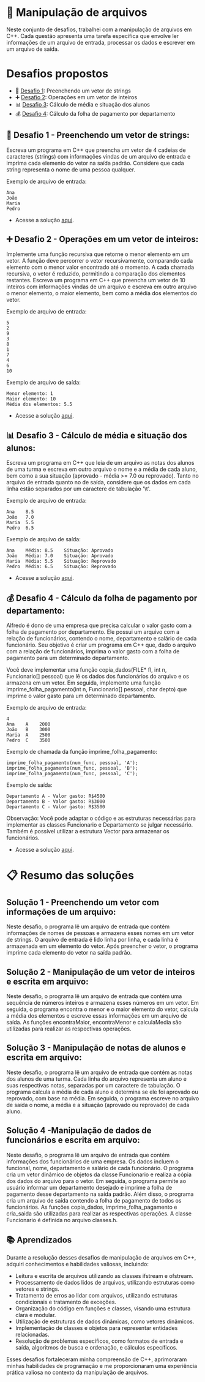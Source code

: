 # 📂 Manipulação de arquivos

Neste conjunto de desafios, trabalhei com a manipulação de arquivos em C++. Cada questão apresenta uma tarefa específica que envolve ler informações de um arquivo de entrada, processar os dados e escrever em um arquivo de saída.

# Desafios propostos
- 📝 [Desafio 1](#-desafio-1---preenchendo-um-vetor-de-strings): Preenchendo um vetor de strings
- ➕ [Desafio 2](#-desafio-2---operações-em-um-vetor-de-inteiros): Operações em um vetor de inteiros
- 📊 [Desafio 3](#-desafio-3---cálculo-de-média-e-situação-dos-alunos): Cálculo de média e situação dos alunos
- 💰 [Desafio 4](#-desafio-4---cálculo-da-folha-de-pagamento-por-departamento): Cálculo da folha de pagamento por departamento

## 📝 Desafio 1 - Preenchendo um vetor de strings:
Escreva um programa em C++ que preencha um vetor de 4 cadeias de caracteres (strings) com informações vindas de um arquivo de entrada e imprima cada elemento do vetor na saída padrão. Considere que cada string representa o nome de uma pessoa qualquer.

Exemplo de arquivo de entrada:
```
Ana
João
Maria
Pedro
```
- Acesse a solução [aqui](../Q1/main.cpp).


## ➕ Desafio 2 - Operações em um vetor de inteiros:
Implemente uma função recursiva que retorne o menor elemento em um vetor. A função deve percorrer o vetor recursivamente, comparando cada elemento com o menor valor encontrado até o momento. A cada chamada recursiva, o vetor é reduzido, permitindo a comparação dos elementos restantes.
Escreva um programa em C++ que preencha um vetor de 10 inteiros com informações vindas de um arquivo e escreva em outro arquivo o menor elemento, o maior elemento, bem como a média dos elementos do vetor.

Exemplo de arquivo de entrada:
```
5
2
9
3
8
1
7
4
6
10
```
Exemplo de arquivo de saída:
```
Menor elemento: 1
Maior elemento: 10
Média dos elementos: 5.5
```
- Acesse a solução [aqui](../Q2/main.cpp).


## 📊 Desafio 3 - Cálculo de média e situação dos alunos:
Escreva um programa em C++ que leia de um arquivo as notas dos alunos de uma turma e escreva em outro arquivo o nome e a média de cada aluno, bem como a sua situação (aprovado - média >= 7.0 ou reprovado). Tanto no arquivo de entrada quanto no de saída, considere que os dados em cada linha estão separados por um caractere de tabulação '\t'.

Exemplo de arquivo de entrada:
```
Ana    8.5
João   7.0
Maria  5.5
Pedro  6.5
```
Exemplo de arquivo de saída:
```
Ana    Média: 8.5    Situação: Aprovado
João   Média: 7.0    Situação: Aprovado
Maria  Média: 5.5    Situação: Reprovado
Pedro  Média: 6.5    Situação: Reprovado
```

- Acesse a solução [aqui](../Q3/main.cpp).


## 💰 Desafio 4 - Cálculo da folha de pagamento por departamento:
Alfredo é dono de uma empresa que precisa calcular o valor gasto com a folha de pagamento por departamento. Ele possui um arquivo com a relação de funcionários, contendo o nome, departamento e salário de cada funcionário. Seu objetivo é criar um programa em C++ que, dado o arquivo com a relação de funcionários, imprima o valor gasto com a folha de pagamento para um determinado departamento.

Você deve implementar uma função copia_dados(FILE* fl, int n, Funcionario[] pessoal) que lê os dados dos funcionários do arquivo e os armazena em um vetor. Em seguida, implemente uma função imprime_folha_pagamento(int n, Funcionario[] pessoal, char depto) que imprime o valor gasto para um determinado departamento.

Exemplo de arquivo de entrada:
```
4
Ana    A    2000
João   B    3000
Maria  A    2500
Pedro  C    3500
```
Exemplo de chamada da função imprime_folha_pagamento:
```
imprime_folha_pagamento(num_func, pessoal, 'A');
imprime_folha_pagamento(num_func, pessoal, 'B');
imprime_folha_pagamento(num_func, pessoal, 'C');
```
Exemplo de saída:
```
Departamento A - Valor gasto: R$4500
Departamento B - Valor gasto: R$3000
Departamento C - Valor gasto: R$3500
```
Observação: Você pode adaptar o código e as estruturas necessárias para implementar as classes Funcionario e Departamento se julgar necessário. Também é possível utilizar a estrutura Vector para armazenar os funcionários.

- Acesse a solução [aqui](../Q4).

# 📋 Resumo das soluções

## Solução 1 - Preenchendo um vetor com informações de um arquivo:
Neste desafio, o programa lê um arquivo de entrada que contém informações de nomes de pessoas e armazena esses nomes em um vetor de strings. O arquivo de entrada é lido linha por linha, e cada linha é armazenada em um elemento do vetor. Após preencher o vetor, o programa imprime cada elemento do vetor na saída padrão.

## Solução 2 - Manipulação de um vetor de inteiros e escrita em arquivo:
Neste desafio, o programa lê um arquivo de entrada que contém uma sequência de números inteiros e armazena esses números em um vetor. Em seguida, o programa encontra o menor e o maior elemento do vetor, calcula a média dos elementos e escreve essas informações em um arquivo de saída. As funções encontraMaior, encontraMenor e calculaMedia são utilizadas para realizar as respectivas operações.

## Solução 3 - Manipulação de notas de alunos e escrita em arquivo:
Neste desafio, o programa lê um arquivo de entrada que contém as notas dos alunos de uma turma. Cada linha do arquivo representa um aluno e suas respectivas notas, separadas por um caractere de tabulação. O programa calcula a média de cada aluno e determina se ele foi aprovado ou reprovado, com base na média. Em seguida, o programa escreve no arquivo de saída o nome, a média e a situação (aprovado ou reprovado) de cada aluno.

## Solução 4 -Manipulação de dados de funcionários e escrita em arquivo:
Neste desafio, o programa lê um arquivo de entrada que contém informações dos funcionários de uma empresa. Os dados incluem o funcional, nome, departamento e salário de cada funcionário. O programa cria um vetor dinâmico de objetos da classe Funcionario e realiza a cópia dos dados do arquivo para o vetor. Em seguida, o programa permite ao usuário informar um departamento desejado e imprime a folha de pagamento desse departamento na saída padrão. Além disso, o programa cria um arquivo de saída contendo a folha de pagamento de todos os funcionários. As funções copia_dados, imprime_folha_pagamento e cria_saida são utilizadas para realizar as respectivas operações. A classe Funcionario é definida no arquivo classes.h.

## 📚 Aprendizados
Durante a resolução desses desafios de manipulação de arquivos em C++, adquiri conhecimentos e habilidades valiosas, incluindo:

- Leitura e escrita de arquivos utilizando as classes ifstream e ofstream.
- Processamento de dados lidos de arquivos, utilizando estruturas como vetores e strings.
- Tratamento de erros ao lidar com arquivos, utilizando estruturas condicionais e tratamento de exceções.
- Organização do código em funções e classes, visando uma estrutura clara e modular.
- Utilização de estruturas de dados dinâmicas, como vetores dinâmicos.
- Implementação de classes e objetos para representar entidades relacionadas.
- Resolução de problemas específicos, como formatos de entrada e saída, algoritmos de busca e ordenação, e cálculos específicos.

Esses desafios fortaleceram minha compreensão de C++, aprimoraram minhas habilidades de programação e me proporcionaram uma experiência prática valiosa no contexto da manipulação de arquivos.
